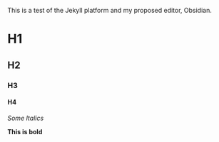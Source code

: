 This is a test of the Jekyll platform and my proposed editor, Obsidian.

# H1
## H2
### H3
#### H4


*Some Italics*

**This is bold**
